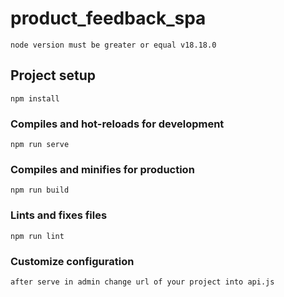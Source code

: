 # product_feedback_spa

```
node version must be greater or equal v18.18.0
```

## Project setup
```
npm install
```

### Compiles and hot-reloads for development
```
npm run serve
```

### Compiles and minifies for production
```
npm run build
```

### Lints and fixes files
```
npm run lint
```

### Customize configuration

```
after serve in admin change url of your project into api.js
```


